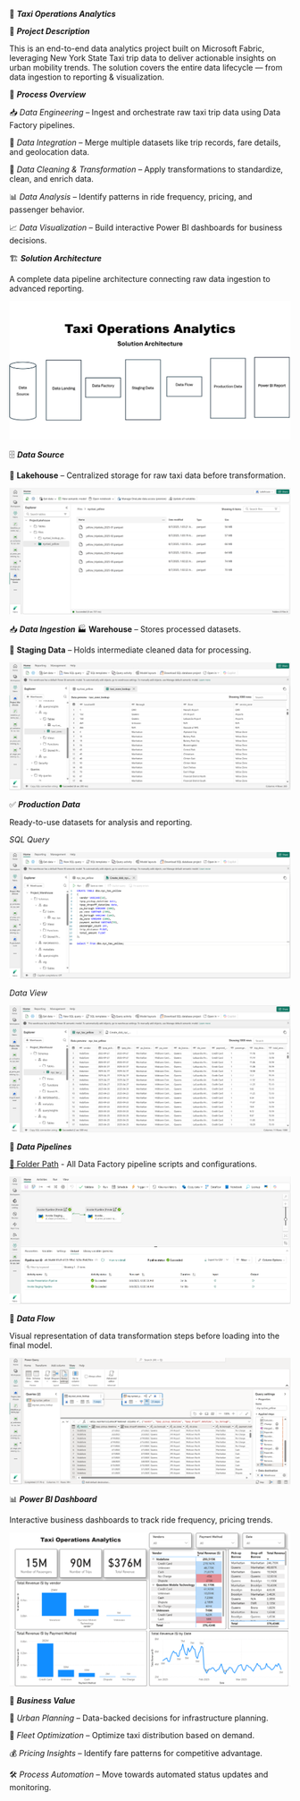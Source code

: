 🚖 *****Taxi Operations Analytics*****

📌 ***Project Description***

This is an end-to-end data analytics project built on Microsoft Fabric, leveraging New York State Taxi trip data to deliver actionable insights on urban mobility trends.
The solution covers the entire data lifecycle — from data ingestion to reporting & visualization.

🔹 ***Process Overview***

📥 *Data Engineering* – Ingest and orchestrate raw taxi trip data using Data Factory pipelines.

🔗 *Data Integration* – Merge multiple datasets like trip records, fare details, and geolocation data.

🧹 *Data Cleaning & Transformation* – Apply transformations to standardize, clean, and enrich data.

📊 *Data Analysis* – Identify patterns in ride frequency, pricing, and passenger behavior.

📈 *Data Visualization* – Build interactive Power BI dashboards for business decisions.

🏗 ***Solution Architecture***

A complete data pipeline architecture connecting raw data ingestion to advanced reporting.

![Solution Architecture](https://github.com/naveen12334/Taxi-Operations-Analytics/raw/main/Architect/Architect.png)

🗄 ***Data Source***

💾 **Lakehouse** – Centralized storage for raw taxi data before transformation.

![Data Source](https://github.com/naveen12334/Taxi-Operations-Analytics/blob/main/Lakehouse/Parque%20Data.png)

📥 ***Data Ingestion***
🏭 **Warehouse** – Stores processed datasets.

📂 **Staging Data** – Holds intermediate cleaned data for processing.

![Data Ingestion](https://github.com/naveen12334/Taxi-Operations-Analytics/blob/main/Staging%20Data/csv_data_ingestion.png)

✅ ***Production Data*** 

 Ready-to-use datasets for analysis and reporting.

*SQL Query*

![Data Ingestion](https://github.com/naveen12334/Taxi-Operations-Analytics/blob/main/Presentation%20Data/SQL%20Query.png)

*Data View*

![Data Ingestion](https://github.com/naveen12334/Taxi-Operations-Analytics/blob/main/Presentation%20Data/Data%20View.png)

🔄 ***Data Pipelines***

[📂 Folder Path](https://github.com/naveen12334/Taxi-Operations-Analytics/tree/main/Data%20Pipelines) - All Data Factory pipeline scripts and configurations.

![Data Pipelines](https://github.com/naveen12334/Taxi-Operations-Analytics/blob/main/Data%20Pipelines/Orchestration/Pipleline%20Success.png)

🔀 ***Data Flow***

Visual representation of data transformation steps before loading into the final model.

![](https://github.com/naveen12334/Taxi-Operations-Analytics/blob/main/Data%20Flow/Data%20Transformation.png)

📊 ***Power BI Dashboard***

Interactive business dashboards to track ride frequency, pricing trends.

![](https://github.com/naveen12334/Taxi-Operations-Analytics/blob/main/Power%20BI%20Dashboard/PBI%20Dashboard.png)

🚀 ***Business Value***

📍 *Urban Planning* – Data-backed decisions for infrastructure planning.

🚕 *Fleet Optimization* – Optimize taxi distribution based on demand.

💰 *Pricing Insights* – Identify fare patterns for competitive advantage.

🛠 *Process Automation* – Move towards automated status updates and monitoring.

